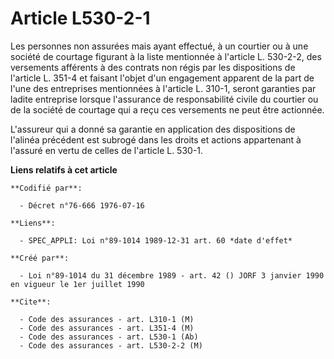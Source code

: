 # Article L530-2-1

Les personnes non assurées mais ayant effectué, à un courtier ou à une société de courtage figurant à la liste mentionnée à
l'article L. 530-2-2, des versements afférents à des contrats non régis par les dispositions de l'article L. 351-4 et faisant
l'objet d'un engagement apparent de la part de l'une des entreprises mentionnées à l'article L. 310-1, seront garanties par
ladite entreprise lorsque l'assurance de responsabilité civile du courtier ou de la société de courtage qui a reçu ces
versements ne peut être actionnée.

L'assureur qui a donné sa garantie en application des dispositions de l'alinéa précédent est subrogé dans les droits et
actions appartenant à l'assuré en vertu de celles de l'article L. 530-1.

**Liens relatifs à cet article**

	**Codifié par**:

	  - Décret n°76-666 1976-07-16

	**Liens**:

	  - SPEC_APPLI: Loi n°89-1014 1989-12-31 art. 60 *date d'effet*

	**Créé par**:

	  - Loi n°89-1014 du 31 décembre 1989 - art. 42 () JORF 3 janvier 1990 en vigueur le 1er juillet 1990

	**Cite**:

	  - Code des assurances - art. L310-1 (M)
	  - Code des assurances - art. L351-4 (M)
	  - Code des assurances - art. L530-1 (Ab)
	  - Code des assurances - art. L530-2-2 (M)
